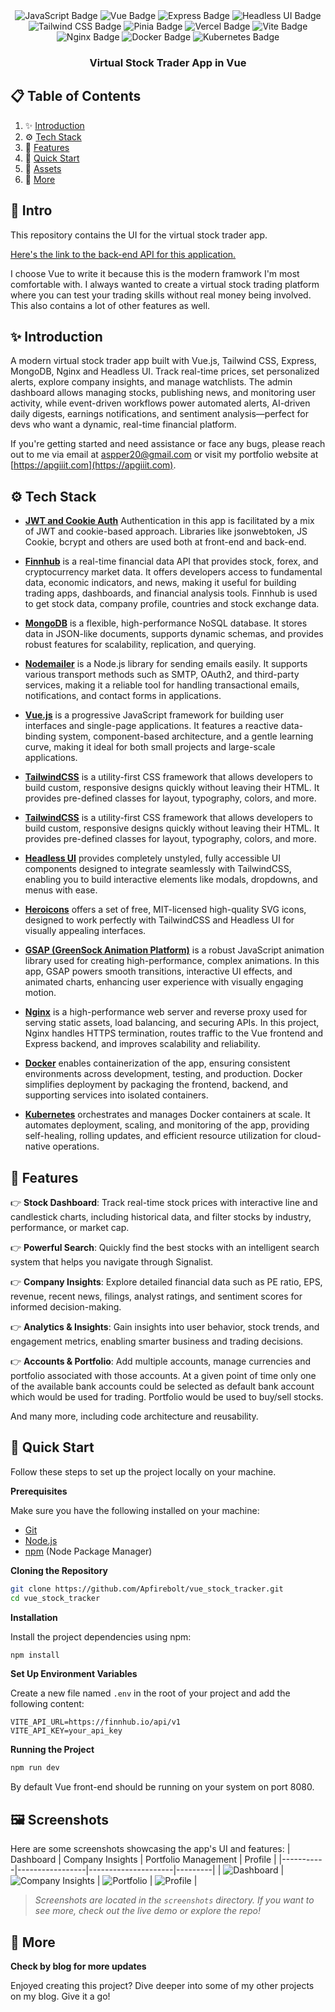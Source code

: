 <div align="center">

<div>
    <img src="https://img.shields.io/badge/JavaScript-F7DF1E?logo=javascript&logoColor=black&style=for-the-badge" alt="JavaScript Badge" />
    <img src="https://img.shields.io/badge/Vue-4FC08D?logo=vue.js&logoColor=white&style=for-the-badge" alt="Vue Badge" />
    <img src="https://img.shields.io/badge/Express-000000?logo=express&logoColor=white&style=for-the-badge" alt="Express Badge" />
    <img src="https://img.shields.io/badge/Headless%20UI-1E293B?logo=headlessui&logoColor=white&style=for-the-badge" alt="Headless UI Badge" />
    <img src="https://img.shields.io/badge/TailwindCSS-06B6D4?logo=tailwindcss&logoColor=white&style=for-the-badge" alt="Tailwind CSS Badge" />
    <img src="https://img.shields.io/badge/Pinia-FFD859?logo=pinia&logoColor=black&style=for-the-badge" alt="Pinia Badge" />
    <img src="https://img.shields.io/badge/Vercel-000000?logo=vercel&logoColor=white&style=for-the-badge" alt="Vercel Badge" />
    <img src="https://img.shields.io/badge/Vite-646CFF?logo=vite&logoColor=white&style=for-the-badge" alt="Vite Badge" />
    <img src="https://img.shields.io/badge/Nginx-009639?logo=nginx&logoColor=white&style=for-the-badge" alt="Nginx Badge" />
    <img src="https://img.shields.io/badge/Docker-2496ED?logo=docker&logoColor=white&style=for-the-badge" alt="Docker Badge" />
    <img src="https://img.shields.io/badge/Kubernetes-326CE5?logo=kubernetes&logoColor=white&style=for-the-badge" alt="Kubernetes Badge" />
</div>

  <h3 align="center">Virtual Stock Trader App in Vue</h3>
</div>

## 📋 <a name="table">Table of Contents</a>

1. ✨ [Introduction](#introduction)
2. ⚙️ [Tech Stack](#tech-stack)
3. 🔋 [Features](#features)
4. 🤸 [Quick Start](#quick-start)
5. 🔗 [Assets](#links)
6. 🚀 [More](#more)

## 🚨 Intro

This repository contains the UI for the virtual stock trader app.

[Here's the link to the back-end API for this application.](https://github.com/Apfirebolt/stock_tracker_api_express)

I choose Vue to write it because this is the modern framwork I'm most comfortable with. I always wanted to create a virtual stock trading platform where you can test your trading skills without real money being involved. This also contains a lot of other features as well.

## <a name="introduction">✨ Introduction</a>

A modern virtual stock trader app built with Vue.js, Tailwind CSS, Express, MongoDB, Nginx and Headless UI. Track real-time prices, set personalized alerts, explore company insights, and manage watchlists. The admin dashboard allows managing stocks, publishing news, and monitoring user activity, while event-driven workflows power automated alerts, AI-driven daily digests, earnings notifications, and sentiment analysis—perfect for devs who want a dynamic, real-time financial platform.

If you're getting started and need assistance or face any bugs, please reach out to me via email at [aspper20@gmail.com](mailto:aspper20@gmail.com) or visit my portfolio website at [https://apgiiit.com](https://apgiiit.com).

## <a name="tech-stack">⚙️ Tech Stack</a>

- **[JWT and Cookie Auth](https://www.better-auth.com/)** Authentication in this app is facilitated by a mix of JWT and cookie-based approach. Libraries like jsonwebtoken, JS Cookie, bcrypt and others are used both at front-end and back-end.

- **[Finnhub](https://finnhub.io/)** is a real-time financial data API that provides stock, forex, and cryptocurrency market data. It offers developers access to fundamental data, economic indicators, and news, making it useful for building trading apps, dashboards, and financial analysis tools. Finnhub is used to get stock data, company profile, countries and stock exchange data.

- **[MongoDB](https://www.mongodb.com/)** is a flexible, high-performance NoSQL database. It stores data in JSON-like documents, supports dynamic schemas, and provides robust features for scalability, replication, and querying.

- **[Nodemailer](https://nodemailer.com/)** is a Node.js library for sending emails easily. It supports various transport methods such as SMTP, OAuth2, and third-party services, making it a reliable tool for handling transactional emails, notifications, and contact forms in applications.

- **[Vue.js](https://vuejs.org/)** is a progressive JavaScript framework for building user interfaces and single-page applications. It features a reactive data-binding system, component-based architecture, and a gentle learning curve, making it ideal for both small projects and large-scale applications.

- **[TailwindCSS](https://tailwindcss.com/)** is a utility-first CSS framework that allows developers to build custom, responsive designs quickly without leaving their HTML. It provides pre-defined classes for layout, typography, colors, and more.

- **[TailwindCSS](https://tailwindcss.com/)** is a utility-first CSS framework that allows developers to build custom, responsive designs quickly without leaving their HTML. It provides pre-defined classes for layout, typography, colors, and more.

- **[Headless UI](https://headlessui.dev/)** provides completely unstyled, fully accessible UI components designed to integrate seamlessly with TailwindCSS, enabling you to build interactive elements like modals, dropdowns, and menus with ease.

- **[Heroicons](https://heroicons.com/)** offers a set of free, MIT-licensed high-quality SVG icons, designed to work perfectly with TailwindCSS and Headless UI for visually appealing interfaces.

- **[GSAP (GreenSock Animation Platform)](https://greensock.com/gsap/)** is a robust JavaScript animation library used for creating high-performance, complex animations. In this app, GSAP powers smooth transitions, interactive UI effects, and animated charts, enhancing user experience with visually engaging motion.

- **[Nginx](https://nginx.org/)** is a high-performance web server and reverse proxy used for serving static assets, load balancing, and securing APIs. In this project, Nginx handles HTTPS termination, routes traffic to the Vue frontend and Express backend, and improves scalability and reliability.

- **[Docker](https://www.docker.com/)** enables containerization of the app, ensuring consistent environments across development, testing, and production. Docker simplifies deployment by packaging the frontend, backend, and supporting services into isolated containers.

- **[Kubernetes](https://kubernetes.io/)** orchestrates and manages Docker containers at scale. It automates deployment, scaling, and monitoring of the app, providing self-healing, rolling updates, and efficient resource utilization for cloud-native operations.

## <a name="features">🔋 Features</a>

👉 **Stock Dashboard**: Track real-time stock prices with interactive line and candlestick charts, including historical data, and filter stocks by industry, performance, or market cap.

👉 **Powerful Search**: Quickly find the best stocks with an intelligent search system that helps you navigate through Signalist.

👉 **Company Insights**: Explore detailed financial data such as PE ratio, EPS, revenue, recent news, filings, analyst ratings, and sentiment scores for informed decision-making.

👉 **Analytics & Insights**: Gain insights into user behavior, stock trends, and engagement metrics, enabling smarter business and trading decisions.

👉 **Accounts & Portfolio**: Add multiple accounts, manage currencies and portfolio associated with those accounts. At a given point of time only one of the available bank accounts could be selected as default bank account which would be used for trading. Portfolio would be used to buy/sell stocks.

And many more, including code architecture and reusability.

## <a name="quick-start">🤸 Quick Start</a>

Follow these steps to set up the project locally on your machine.

**Prerequisites**

Make sure you have the following installed on your machine:

- [Git](https://git-scm.com/)
- [Node.js](https://nodejs.org/en)
- [npm](https://www.npmjs.com/) (Node Package Manager)

**Cloning the Repository**

```bash
git clone https://github.com/Apfirebolt/vue_stock_tracker.git
cd vue_stock_tracker
```

**Installation**

Install the project dependencies using npm:

```bash
npm install
```

**Set Up Environment Variables**

Create a new file named `.env` in the root of your project and add the following content:

```env
VITE_API_URL=https://finnhub.io/api/v1
VITE_API_KEY=your_api_key
```

**Running the Project**

```bash
npm run dev
```
By default Vue front-end should be running on your system on port 8080.

## 🖼️ Screenshots

Here are some screenshots showcasing the app's UI and features:
| Dashboard | Company Insights | Portfolio Management | Profile |
|-----------|-----------------|---------------------|---------|
| ![Dashboard](screenshots/dashboard.png) | ![Company Insights](screenshots/news.png) | ![Portfolio](screenshots/stock.png) | ![Profile](screenshots/profile.png) |

> *Screenshots are located in the `screenshots` directory. If you want to see more, check out the live demo or explore the repo!*

## <a name="more">🚀 More</a>

**Check by blog for more updates**

Enjoyed creating this project? Dive deeper into some of my other projects on my blog. Give it a go!
